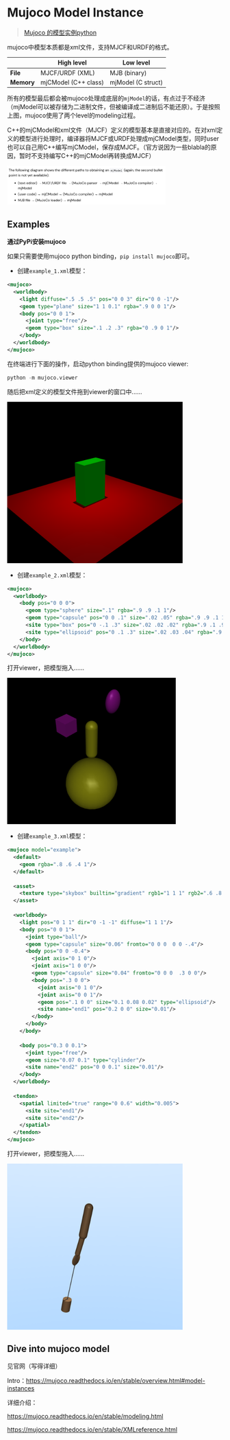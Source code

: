 # Mujoco Model Instance

> [Mujoco 的模型实例python](https://mujoco.readthedocs.io/en/stable/overview.html#model-instances)



mujoco中模型本质都是xml文件，支持MJCF和URDF的格式。

|            | High level           | Low level          |
| ---------- | -------------------- | ------------------ |
| **File**   | MJCF/URDF (XML)      | MJB (binary)       |
| **Memory** | mjCModel (C++ class) | mjModel (C struct) |

所有的模型最后都会被mujoco处理成底层的`mjModel`的话，有点过于不经济（mjModel可以被存储为二进制文件，但被编译成二进制后不能还原）。于是按照上图，mujoco使用了两个level的modeling过程。



C++的mjCModel和xml文件（MJCF）定义的模型基本是直接对应的。在对xml定义的模型进行处理时，编译器将MJCF或URDF处理成mjCModel类型，同时user也可以自己用C++编写mjCModel，保存成MJCF。（官方说因为一些blabla的原因，暂时不支持编写C++的mjCModel再转换成MJCF）

<img src="../../_media/image-20230707195539793.png" style="zoom:40%;" /> 




## Examples

**通过PyPi安装mujoco**

如果只需要使用mujoco python binding，`pip install mujoco`即可。



- 创建`example_1.xml`模型：


```xml
<mujoco>
  <worldbody>
    <light diffuse=".5 .5 .5" pos="0 0 3" dir="0 0 -1"/>
    <geom type="plane" size="1 1 0.1" rgba=".9 0 0 1"/>
    <body pos="0 0 1">
      <joint type="free"/>
      <geom type="box" size=".1 .2 .3" rgba="0 .9 0 1"/>
    </body>
  </worldbody>
</mujoco>
```

在终端进行下面的操作，启动python binding提供的mujoco viewer:

```python
python -m mujoco.viewer
```




随后把xml定义的模型文件拖到viewer的窗口中......

<img src="../../_media/image-20230820210316562.png" style="zoom:40%;" /> 

- 创建`example_2.xml`模型：

```xml
<mujoco>
  <worldbody>
    <body pos="0 0 0">
      <geom type="sphere" size=".1" rgba=".9 .9 .1 1"/>
      <geom type="capsule" pos="0 0 .1" size=".02 .05" rgba=".9 .9 .1 1"/>
      <site type="box" pos="0 -.1 .3" size=".02 .02 .02" rgba=".9 .1 .9 1"/>
      <site type="ellipsoid" pos="0 .1 .3" size=".02 .03 .04" rgba=".9 .1 .9 1"/>
    </body>
  </worldbody>
</mujoco>
```

打开viewer，把模型拖入......

<img src="../../_media/image-20230820210406621.png" style="zoom:40%;" /> 

- 创建`example_3.xml`模型：

```xml
<mujoco model="example">
  <default>
    <geom rgba=".8 .6 .4 1"/>
  </default>

  <asset>
    <texture type="skybox" builtin="gradient" rgb1="1 1 1" rgb2=".6 .8 1" width="256" height="256"/>
  </asset>

  <worldbody>
    <light pos="0 1 1" dir="0 -1 -1" diffuse="1 1 1"/>
    <body pos="0 0 1">
      <joint type="ball"/>
      <geom type="capsule" size="0.06" fromto="0 0 0  0 0 -.4"/>
      <body pos="0 0 -0.4">
        <joint axis="0 1 0"/>
        <joint axis="1 0 0"/>
        <geom type="capsule" size="0.04" fromto="0 0 0  .3 0 0"/>
        <body pos=".3 0 0">
          <joint axis="0 1 0"/>
          <joint axis="0 0 1"/>
          <geom pos=".1 0 0" size="0.1 0.08 0.02" type="ellipsoid"/>
          <site name="end1" pos="0.2 0 0" size="0.01"/>
        </body>
      </body>
    </body>

    <body pos="0.3 0 0.1">
      <joint type="free"/>
      <geom size="0.07 0.1" type="cylinder"/>
      <site name="end2" pos="0 0 0.1" size="0.01"/>
    </body>
  </worldbody>

  <tendon>
    <spatial limited="true" range="0 0.6" width="0.005">
      <site site="end1"/>
      <site site="end2"/>
    </spatial>
  </tendon>
</mujoco>
```

打开viewer，把模型拖入......

<img src="../../_media/image-20230820210435824.png" style="zoom:40%;" /> 


## Dive into mujoco model

见官网（写得详细）

Intro：https://mujoco.readthedocs.io/en/stable/overview.html#model-instances

详细介绍：

https://mujoco.readthedocs.io/en/stable/modeling.html

https://mujoco.readthedocs.io/en/stable/XMLreference.html
